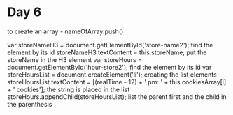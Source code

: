 # Day 6

to create an array - nameOfArray.push()

var storeNameH3 = document.getElementById('store-name2'); find the element by its id
    storeNameH3.textContent = this.storeName; put the storeName in the H3 element
    var storeHours = document.getElementById('hour-store2'); find the element by its id
    var storeHoursList = document.createElement('li'); creating the list elements
    storeHoursList.textContent = [(realTime - 12) + ' pm: ' + this.cookiesArray[i] + ' cookies']; the string is placed in the list
    storeHours.appendChild(storeHoursList); list the parent first and the child in the parenthesis
    
